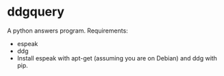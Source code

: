 # ddgquery
A python answers program.
Requirements:
- espeak
- ddg
- Install espeak with apt-get (assuming you are on Debian) and ddg with pip.
